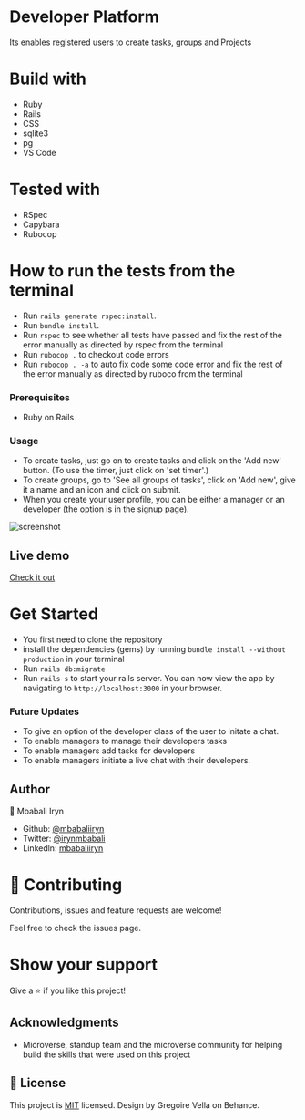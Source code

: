 # Developer Platform
Its enables registered users to create tasks, groups and Projects

# Build with

- Ruby
- Rails
- CSS
- sqlite3
- pg
- VS Code

# Tested with
- RSpec
- Capybara
- Rubocop

# How to run the tests from the terminal
- Run `rails generate rspec:install`.
- Run `bundle install`.
- Run `rspec` to see whether all tests have passed and fix the rest of the error manually  as directed by rspec from the terminal
- Run `rubocop .` to checkout code errors
- Run `rubocop . -a` to auto fix code some code error and fix the rest of the error manually  as directed by ruboco from the terminal
### Prerequisites

- Ruby on Rails

### Usage
- To create tasks, just go on to create tasks and click on the 'Add new' button. (To use the timer, just click on 'set timer'.)
- To create groups, go to 'See all groups of tasks', click on 'Add new', give it a name and an icon and click on submit.
- When you create your user profile, you can be either a manager or an developer (the option is in the signup page). 


![screenshot](https://user-images.githubusercontent.com/44978186/85691019-cb69f280-b6dc-11ea-80e0-c65ed6338a43.png)

## Live demo

[Check it out](https://developerplatform.herokuapp.com/users/sign_up)

# Get Started

- You first need to clone the repository
- install the dependencies (gems) by running `bundle install --without production` in your terminal
- Run `rails db:migrate`
- Run `rails s` to start your rails server. You can now view the app by navigating to `http://localhost:3000` in your browser.


### Future Updates

- To give an option of the developer class of the user to initate a chat.
- To enable managers to manage their developers tasks
- To enable managers add tasks for developers
- To enable managers initiate a live chat with their developers.

## Author

👤 Mbabali Iryn

- Github: [@mbabaliiryn](https://github.com/mbabaliiryn)
- Twitter: [@irynmbabali](https://twitter.com/irynmbabali)
- Linkedln: [mbabaliiryn](https://www.linkedin.com/in/mbabaliiryn)

# 🤝 Contributing

Contributions, issues and feature requests are welcome!

Feel free to check the issues page.

# Show your support

Give a ⭐️ if you like this project!

## Acknowledgments

- Microverse, standup team and the microverse community for helping build the skills that were used on this project

## 📝 License

This project is [MIT](lic.url) licensed.
Design by Gregoire Vella on Behance.
